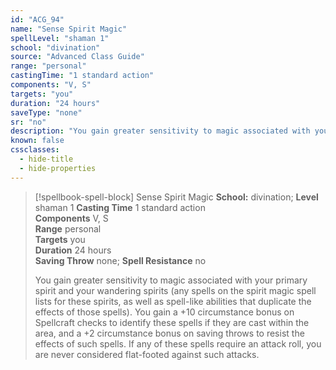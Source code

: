 ```yaml
---
id: "ACG_94"
name: "Sense Spirit Magic"
spellLevel: "shaman 1"
school: "divination"
source: "Advanced Class Guide"
range: "personal"
castingTime: "1 standard action"
components: "V, S"
targets: "you"
duration: "24 hours"
saveType: "none"
sr: "no"
description: "You gain greater sensitivity to magic associated with your primary spirit and your wandering spirits (any spells on the spirit magic spell lists for these spirits, as well as spell-like abilities that duplicate the effects of those spells). You gain a +10 circumstance bonus on Spellcraft checks to identify these spells if they are cast within the area, and a +2 circumstance bonus on saving throws to resist the effects of such spells. If any of these spells require an attack roll, you are never considered flat-footed against such attacks."
known: false
cssclasses:
  - hide-title
  - hide-properties
---
```


> [!spellbook-spell-block] Sense Spirit Magic
> **School:** divination; **Level** shaman 1
> **Casting Time** 1 standard action  
> **Components** V, S  
> **Range** personal  
> **Targets** you  
> **Duration** 24 hours  
> **Saving Throw** none; **Spell Resistance** no
> 
> You gain greater sensitivity to magic associated with your primary spirit and your wandering spirits (any spells on the spirit magic spell lists for these spirits, as well as spell-like abilities that duplicate the effects of those spells). You gain a +10 circumstance bonus on Spellcraft checks to identify these spells if they are cast within the area, and a +2 circumstance bonus on saving throws to resist the effects of such spells. If any of these spells require an attack roll, you are never considered flat-footed against such attacks.